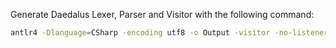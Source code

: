 Generate Daedalus Lexer, Parser and Visitor with the following command:
```sh
antlr4 -Dlanguage=CSharp -encoding utf8 -o Output -visitor -no-listener Daedalus.g4
```
